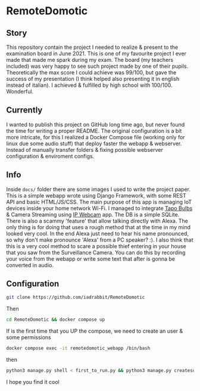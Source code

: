# RemoteDomotic

## Story
This repository contain the project I needed to realize & present to the examination board in June 2021. This is one of my favourite project I ever made that made me spark during my exam. The board (my teachers included) was very happy to see such project made by one of their pupils. Theoretically the max score I could achieve was 99/100, but gave the success of my presentation (I think helped also presenting it in english instead of italian). I achieved & fulfilled by high school with 100/100. Wonderful.

## Currently
I wanted to publish this project on GitHub long time ago, but never found the time for writing a proper README.
The original configuration is a bit more intricate, for this I realized a Docker Compose file (working only for linux due some audio stuff) that deploy faster the webapp & webserver. Instead of manually transfer folders & fixing possible webserver configuration & enviroment configs.

## Info
Inside `docs/` folder there are some images I used to write the project paper.
This is a simple webapp wrote using Django Framework, with some REST API and basic HTML/JS/CSS.
The main purpose of this app is managing IoT devices inside your home network Wi-Fi. I managed to integrate [Tapo Bulbs](https://www.amazon.it/TP-Link-Intelligente-Multicolore-Tapo-L530E/dp/B08GDC99PX/ref=sr_1_1?qid=1693932179&refinements=p_89%3ATP-Link&s=lighting&sr=1-1) & Camera Streaming using [IP Webcam](https://play.google.com/store/apps/details?id=com.pas.webcam&hl=it&gl=US) app.
The DB is a simple SQLite. There is also a scammy 'feature' that allow talking directly with Alexa. The only thing is for doing that uses a rough method that at the time in my mind looked very cool. In the end Alexa just need to hear his name pronounced, so why don't make pronounce 'Alexa' from a PC speaker? :). I also think that this is a very cool method to scare a possible thief entering in your house that you saw from the Surveillance Camera. You can do this by recording your voice from the webapp or write some text that after is gonna be converted in audio.

## Configuration
```bash
git clone https://github.com/iadrabbit/RemoteDomotic
```

Then

```bash
cd RemoteDomotic && docker compose up
```

If is the first time that you UP the compose, we need to create an user & some permissions

```bash
docker compose exec -it remotedomotic_webapp /bin/bash
```

then

```bash
python3 manage.py shell < first_to_run.py && python3 manage.py createsuperuser
```

I hope you find it cool